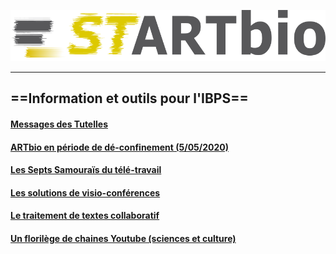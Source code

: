 ![startbio_logo](images/startbio.png)

------

## ==Information et outils pour l'IBPS==
#### [Messages des Tutelles](IBPS/message_tutelles.md)
#### [ARTbio en période de dé-confinement (5/05/2020)](IBPS/message_deconfinement.md)
#### [Les Septs Samouraïs du télé-travail](IBPS/sept-samourais.md)
#### [Les solutions de visio-conférences](https://docs.google.com/document/d/1tKPEK71cIgny70yEWkH7HDHRwykgo_zq9iVaHUAt6YE/edit?usp=sharing)
#### [Le traitement de textes collaboratif](IBPS/shared_text_editors.md)
#### [Un florilège de chaines Youtube (sciences et culture)](IBPS/youtube.md)

